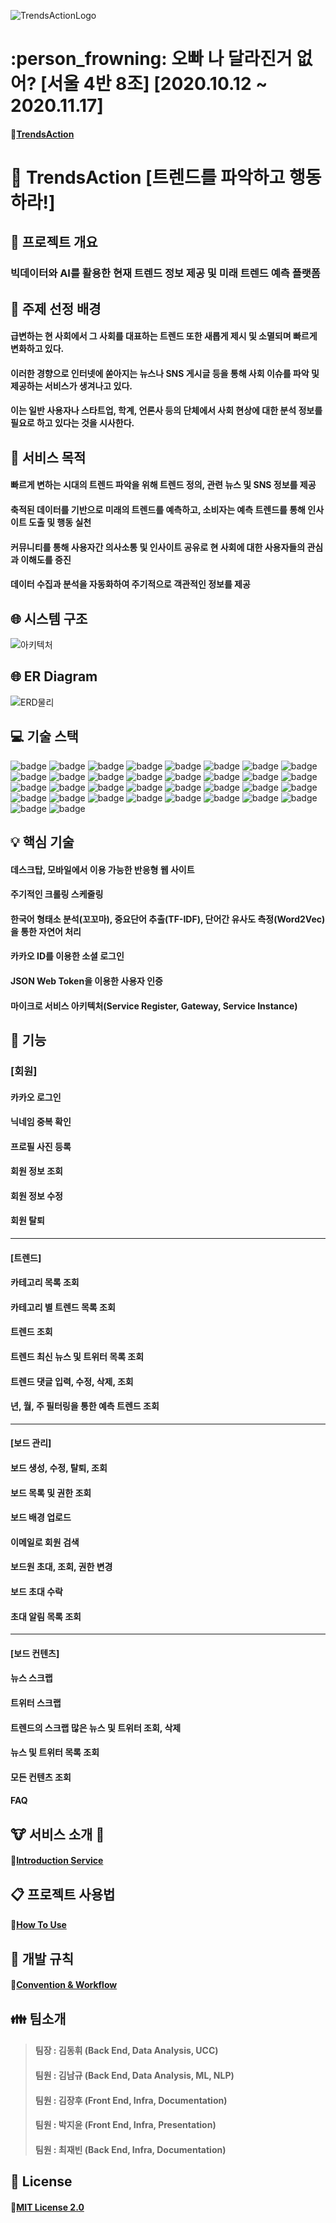 ![TrendsActionLogo](/uploads/b8f3451437c232d1b1c9d32fa385cf3d/TrendsActionLogo.jpg)

# :person_frowning: 오빠 나 달라진거 없어? [서울 4반 8조] [2020.10.12 ~ 2020.11.17]
#### :link:[TrendsAction](http://k3a408.p.ssafy.io/)

# :runner: TrendsAction [트렌드를 파악하고 행동하라!]

## :page_facing_up: 프로젝트 개요
### 빅데이터와 AI를 활용한 현재 트렌드 정보 제공 및 미래 트렌드 예측 플랫폼

## :sunrise: 주제 선정 배경
#### 급변하는 현 사회에서 그 사회를 대표하는 트렌드 또한 새롭게 제시 및 소멸되며 빠르게 변화하고 있다.
#### 이러한 경향으로 인터넷에 쏟아지는 뉴스나 SNS 게시글 등을 통해 사회 이슈를 파악 및 제공하는 서비스가 생겨나고 있다.
#### 이는 일반 사용자나 스타트업, 학계, 언론사 등의 단체에서 사회 현상에 대한 분석 정보를 필요로 하고 있다는 것을 시사한다.

## :dart: 서비스 목적
#### 빠르게 변하는 시대의 트렌드 파악을 위해 트렌드 정의, 관련 뉴스 및 SNS 정보를 제공
#### 축적된 데이터를 기반으로 미래의 트렌드를 예측하고, 소비자는 예측 트렌드를 통해 인사이트 도출 및 행동 실천
#### 커뮤니티를 통해 사용자간 의사소통 및 인사이트 공유로 현 사회에 대한 사용자들의 관심과 이해도를 증진
#### 데이터 수집과 분석을 자동화하여 주기적으로 객관적인 정보를 제공

## :globe_with_meridians: 시스템 구조
![아키텍처](/uploads/247bbfe57b2c7418d79dcc1ebfe498cb/아키텍처.png)

## :globe_with_meridians: ER Diagram
![ERD물리](/uploads/a06909935efaa25eedcb7610418c0b6f/ERD물리.JPG)

## :computer: 기술 스택
![badge](https://img.shields.io/badge/Framework-Vue-4FC08D?logo=Vue.js)
![badge](https://img.shields.io/badge/Framework-Vuetify-1867C0?logo=Vuetify)
![badge](https://img.shields.io/badge/Framework-SpringBoot-6DB33F?logo=Spring)
![badge](https://img.shields.io/badge/DBMS-MySQL-4479A1?logo=MySQL)
![badge](https://img.shields.io/badge/Infra-AWS-232F3E?logo=Amazon-AWS)
![badge](https://img.shields.io/badge/Infra-Docker-2496ED?logo=Docker)
![badge](https://img.shields.io/badge/Infra-NGINX-269539?logo=NGINX)
![badge](https://img.shields.io/badge/Architecture-Netflix--OSS-E50914?logo=Netflix)
![badge](https://img.shields.io/badge/CI/CD-Jenkins-D24939?logo=Jenkins)
![badge](https://img.shields.io/badge/SCM-Git-F05032?logo=Git)
![badge](https://img.shields.io/badge/SCM-GitLab-FCA121?logo=GitLab)
![badge](https://img.shields.io/badge/Language-Java-007396?logo=Java)
![badge](https://img.shields.io/badge/Language-JavaScript-F7DF1E?logo=JavaScript)
![badge](https://img.shields.io/badge/Language-Python-3776AB?logo=Python)
![badge](https://img.shields.io/badge/Language-HTML5-E34F26?logo=HTML5)
![badge](https://img.shields.io/badge/Language-CSS3-1572B6?logo=CSS3)
![badge](https://img.shields.io/badge/Communication-Jira-0052CC?logo=Jira)
![badge](https://img.shields.io/badge/Communication-Mattermost-0072C6?logo=Mattermost)
![badge](https://img.shields.io/badge/Communication-Mattermost-0072C6?logo=Mattermost)
![badge](https://img.shields.io/badge/Communication-Notion-000000?logo=Notion)
![badge](https://img.shields.io/badge/Package-Maven-0072C6?logo=Apache-Maven)
![badge](https://img.shields.io/badge/Package-NPM-0072C6?logo=NPM)
![badge](https://img.shields.io/badge/API-Kakao--Login-FFCD00?logo=Kakao)
![badge](https://img.shields.io/badge/API-Twitter-1DA1F2?logo=Twitter)
![badge](https://img.shields.io/badge/Library-Swagger-85EA2D?logo=Swagger)
![badge](https://img.shields.io/badge/Library-JSON--Web--Tokens-000000?logo=JSON-Web-Tokens)
![badge](https://img.shields.io/badge/Library-Pandas-150458?logo=Pandas)
![badge](https://img.shields.io/badge/Library-NumPy-013243?logo=NumPy)
![badge](https://img.shields.io/badge/Library-Scikit--Learn-F7931E?logo=Scikit-learn)
![badge](https://img.shields.io/badge/Library-Kkma-ff69b4)
![badge](https://img.shields.io/badge/Library-Word2Vec-7E4798)
![badge](https://img.shields.io/badge/IDE-Eclipse-2C2255?logo=Eclipse-IDE)
![badge](https://img.shields.io/badge/IDE-VSCode-007ACC?logo=Visual-Studio-Code)
![badge](https://img.shields.io/badge/IDE-PyCharm-000000?logo=PyCharm)

## :bulb: 핵심 기술
#### 데스크탑, 모바일에서 이용 가능한 반응형 웹 사이트
#### 주기적인 크롤링 스케줄링
#### 한국어 형태소 분석(꼬꼬마), 중요단어 추출(TF-IDF), 단어간 유사도 측정(Word2Vec)을 통한 자연어 처리
#### 카카오 ID를 이용한 소셜 로그인
#### JSON Web Token을 이용한 사용자 인증
#### 마이크로 서비스 아키텍처(Service Register, Gateway, Service Instance)

## :information_desk_person: 기능

### [회원]
#### 카카오 로그인
#### 닉네임 중복 확인
#### 프로필 사진 등록
#### 회원 정보 조회
#### 회원 정보 수정
#### 회원 탈퇴
---

#### [트렌드]
#### 카테고리 목록 조회
#### 카테고리 별 트렌드 목록 조회
#### 트렌드 조회
#### 트렌드 최신 뉴스 및 트위터 목록 조회
#### 트렌드 댓글 입력, 수정, 삭제, 조회
#### 년, 월, 주 필터링을 통한 예측 트렌드 조회

---
#### [보드 관리]
#### 보드 생성, 수정, 탈퇴, 조회
#### 보드 목록 및 권한 조회
#### 보드 배경 업로드
#### 이메일로 회원 검색
#### 보드원 초대, 조회, 권한 변경
#### 보드 초대 수락
#### 초대 알림 목록 조회

---
#### [보드 컨텐츠]
#### 뉴스 스크랩
#### 트위터 스크랩
#### 트렌드의 스크랩 많은 뉴스 및 트위터 조회, 삭제
#### 뉴스 및 트위터 목록 조회
#### 모든 컨텐츠 조회
#### FAQ

## :cow: 서비스 소개 :dog:
#### :link:[Introduction Service](https://lab.ssafy.com/s03-final/s03p31a408/blob/master/docs/%EC%84%9C%EB%B9%84%EC%8A%A4%EC%86%8C%EA%B0%9C.md)

## :clipboard: 프로젝트 사용법
#### :link:[How To Use](https://lab.ssafy.com/s03-final/s03p31a408/blob/master/docs/%ED%94%84%EB%A1%9C%EC%A0%9D%ED%8A%B8%EC%82%AC%EC%9A%A9%EB%B2%95.md)

## :pencil: 개발 규칙
#### :link:[Convention & Workflow](https://lab.ssafy.com/s03-final/s03p31a408/blob/master/docs/%EC%9E%90%EC%9C%A8%ED%94%8C%EC%A0%9D%EC%BB%A8%EB%B2%A4%EC%85%98.md)

## :family: 팀소개
> #### 팀장 : 김동휘 (Back End, Data Analysis, UCC)
> #### 팀원 : 김남규 (Back End, Data Analysis, ML, NLP)
> #### 팀원 : 김장후 (Front End, Infra, Documentation)
> #### 팀원 : 박지윤 (Front End, Infra, Presentation)
> #### 팀원 : 최재빈 (Back End, Infra, Documentation)

## :dvd: License
#### :link:[MIT License 2.0](https://lab.ssafy.com/s03-final/s03p31a408/blob/master/LICENSE.txt)